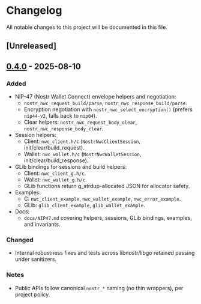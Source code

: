 # Changelog

All notable changes to this project will be documented in this file.

## [Unreleased]

## [0.4.0] - 2025-08-10
### Added
- NIP-47 (Nostr Wallet Connect) envelope helpers and negotiation:
  - `nostr_nwc_request_build/parse`, `nostr_nwc_response_build/parse`.
  - Encryption negotiation with `nostr_nwc_select_encryption()` (prefers `nip44-v2`, falls back to `nip04`).
  - Clear helpers: `nostr_nwc_request_body_clear`, `nostr_nwc_response_body_clear`.
- Session helpers:
  - Client: `nwc_client.h/c` (`NostrNwcClientSession`, init/clear/build_request).
  - Wallet: `nwc_wallet.h/c` (`NostrNwcWalletSession`, init/clear/build_response).
- GLib bindings for sessions and build helpers:
  - Client: `nwc_client_g.h/c`.
  - Wallet: `nwc_wallet_g.h/c`.
  - GLib functions return g_strdup-allocated JSON for allocator safety.
- Examples:
  - C: `nwc_client_example`, `nwc_wallet_example`, `nwc_error_example`.
  - GLib: `glib_client_example`, `glib_wallet_example`.
- Docs:
  - `docs/NIP47.md` covering helpers, sessions, GLib bindings, examples, and invariants.

### Changed
- Internal robustness fixes and tests across libnostr/libgo retained passing under sanitizers.

### Notes
- Public APIs follow canonical `nostr_*` naming (no thin wrappers), per project policy.

[0.4.0]: https://github.com/chebizarro/nostrc/releases/tag/v0.4.0
